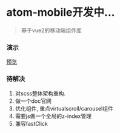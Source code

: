 # atom-mobile开发中...

> 基于vue2的移动端组件库

### 演示
[预览](https://383514580.github.io/atom)

### 待解决
1. 对scss整体架构重构.
2. 做一个doc官网
3. 优化组件, 重点virtualscroll/carousel组件
4. 需要js做一个全局的z-index管理
5. 兼容fastClick
